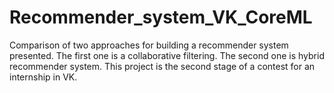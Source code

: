 # Recommender_system_VK_CoreML
Comparison of two approaches for building a recommender system presented. The first one is a collaborative filtering. The second one is hybrid recommender system. This project is the second stage of a contest for an internship in VK. 
